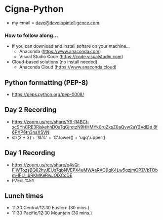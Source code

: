 # Cigna-Python
* my email = dave@developintelligence.com

### How to follow along...
* If you can download and install softare on your machine...
  * Anaconda (https://www.anaconda.com)
  * Visual Studio Code (https://code.visualstudio.com)
* Cloud-based solutions (no install needed)
  * Anaconda Cloud (https://www.anaconda.cloud)

## Python formatting (PEP-8)
* https://peps.python.org/pep-0008/
  
## Day 2 Recording
* https://zoom.us/rec/share/Y9-R4BCt-xcSYnCRE3RiskehhD0sTqGjrotzN9HHMYk0ruZksZ0aQvw2aY2Vdl2d.8f6PXP6tn3naXSVN 
* str(2 + 3) + '!&%' + 'C'.lower() + 'ugq'.upper()

## Day 1 Recording
* https://zoom.us/rec/share/o4vQ-FiWTozsBQ62hyJEUs7qbNVEPX4uMWAaRXO9qK4Lw5qzjmOPZVbTObm-IFU_.6RKMKeRwJOlXCcDE
* P7EcL%5Y

## Lunch times
* 11:30 Central/12:30 Eastern (30 mins.)
* 11:30 Pacific/12:30 Mountain (30 mins.)
